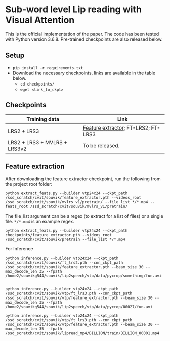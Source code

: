 # Sub-word level Lip reading with Visual Attention

This is the official implementation of the paper. The code has been tested with Python version 3.6.8. Pre-trained checkpoints are also released below. 

## Setup
- `pip install -r requirements.txt`
- Download the necessary checkpoints, links are available in the table below.
  - `cd checkpoints/`
  - `wget <link_to_ckpt>`

## Checkpoints

|Training data|Link                         |
|-------------------------------|-----------------------------|
|LRS2 + LRS3|[Feature extractor](https://www.robots.ox.ac.uk/~vgg/research/vtp-for-lip-reading/checkpoints/public_train_data/feature_extractor.pth); FT-LRS2; FT-LRS3          |
|LRS2 + LRS3 + MVLRS + LRS3v2| To be released.

## Feature extraction

After downloading the feature extractor checkpoint, run the following from the project root folder:

```
python extract_feats.py --builder vtp24x24 --ckpt_path /ssd_scratch/cvit/souvik/feature_extractor.pth --videos_root /ssd_scratch/cvit/souvik/mvlrs_v1/pretrain/ --file_list */*.mp4 --feats_root /ssd_scratch/cvit/souvik/mvlrs_v1/pretrain/
```

The file_list argument can be a regex (to extract for a list of files) or a single file. `*/*.mp4` is an example regex. 

```
python extract_feats.py --builder vtp24x24 --ckpt_path checkpoints/feature_extractor.pth --videos_root /ssd_scratch/cvit/souvik/pretrain --file_list */*.mp4
```


For Inference
```
python inference.py --builder vtp24x24 --ckpt_path /ssd_scratch/cvit/souvik/ft_lrs2.pth --cnn_ckpt_path /ssd_scratch/cvit/souvik/feature_extractor.pth --beam_size 30 --max_decode_len 35 --fpath /home2/souvikg544/souvik/lip2speech/vtp/data/pycrop/something/fun.avi

```
```

python inference.py --builder vtp24x24 --ckpt_path /ssd_scratch/cvit/souvik/vtp/ft_lrs3.pth --cnn_ckpt_path /ssd_scratch/cvit/souvik/vtp/feature_extractor.pth --beam_size 30 --max_decode_len 35 --fpath /home2/souvikg544/souvik/lip2speech/vtp/data/pycrop/00027/fun.avi

python inference.py --builder vtp24x24 --ckpt_path /ssd_scratch/cvit/souvik/vtp/ft_lrs3.pth --cnn_ckpt_path /ssd_scratch/cvit/souvik/vtp/feature_extractor.pth --beam_size 30 --max_decode_len 35 --fpath /ssd_scratch/cvit/souvik/lipread_mp4/BILLION/train/BILLION_00001.mp4